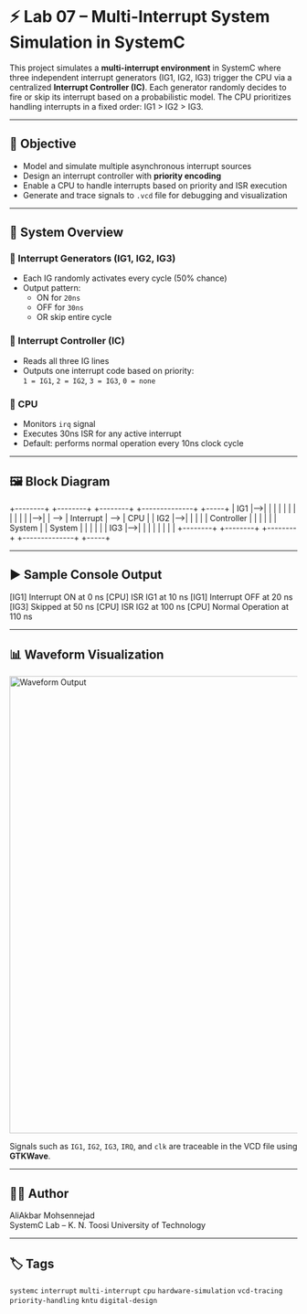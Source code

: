 # ⚡ Lab 07 – Multi-Interrupt System Simulation in SystemC

This project simulates a **multi-interrupt environment** in SystemC where three independent interrupt generators (IG1, IG2, IG3) trigger the CPU via a centralized **Interrupt Controller (IC)**. Each generator randomly decides to fire or skip its interrupt based on a probabilistic model. The CPU prioritizes handling interrupts in a fixed order: IG1 > IG2 > IG3.

---

## 🎯 Objective

- Model and simulate multiple asynchronous interrupt sources
- Design an interrupt controller with **priority encoding**
- Enable a CPU to handle interrupts based on priority and ISR execution
- Generate and trace signals to `.vcd` file for debugging and visualization

---

## 🧩 System Overview

### 🔸 Interrupt Generators (IG1, IG2, IG3)
- Each IG randomly activates every cycle (50% chance)
- Output pattern:  
  - ON for `20ns`  
  - OFF for `30ns`  
  - OR skip entire cycle

### 🔸 Interrupt Controller (IC)
- Reads all three IG lines
- Outputs one interrupt code based on priority:  
  `1 = IG1`, `2 = IG2`, `3 = IG3`, `0 = none`

### 🔸 CPU
- Monitors `irq` signal
- Executes 30ns ISR for any active interrupt
- Default: performs normal operation every 10ns clock cycle

---

## 🖼️ Block Diagram


+--------+ +--------+ +--------+ +--------------+ +-----+
| IG1 |-->| | | | | | | |
| | | |-->| | --> | Interrupt | --> | CPU |
| IG2 |-->| | | | | Controller | | |
| | | System | | System | | | | |
| IG3 |-->| | | | | | | |
+--------+ +--------+ +--------+ +--------------+ +-----+


---

## ▶️ Sample Console Output

[IG1] Interrupt ON at 0 ns
[CPU] ISR IG1 at 10 ns
[IG1] Interrupt OFF at 20 ns
[IG3] Skipped at 50 ns
[CPU] ISR IG2 at 100 ns
[CPU] Normal Operation at 110 ns

---

## 📊 Waveform Visualization

<img src="images/irq_waveform.jpg" alt="Waveform Output" width="800"/>

Signals such as `IG1`, `IG2`, `IG3`, `IRQ`, and `clk` are traceable in the VCD file using **GTKWave**.

---

## 👨‍💻 Author

AliAkbar Mohsennejad  
SystemC Lab – K. N. Toosi University of Technology

---

## 🏷️ Tags

`systemc` `interrupt` `multi-interrupt` `cpu` `hardware-simulation` `vcd-tracing` `priority-handling` `kntu` `digital-design`
